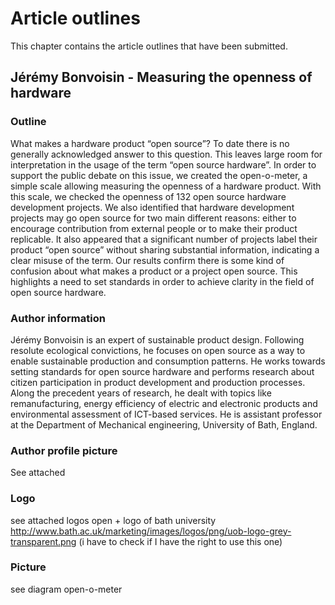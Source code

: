 # Article outlines

This chapter contains the article outlines that have been submitted.

## Jérémy Bonvoisin - Measuring the openness of hardware

### Outline

What makes a hardware product “open source”? To date there is no generally acknowledged answer to this question. This leaves large room for interpretation in the usage of the term “open source hardware”. In order to support the public debate on this issue, we created the open-o-meter, a simple scale allowing measuring the openness of a hardware product. With this scale, we checked the openness of 132 open source hardware development projects. We also identified that hardware development projects may go open source for two main different reasons: either to encourage contribution from external people or to make their product replicable. It also appeared that a significant number of projects label their product “open source” without sharing substantial information, indicating a clear misuse of the term. Our results confirm there is some kind of confusion about what makes a product or a project open source. This highlights a need to set standards in order to achieve clarity in the field of open source hardware.

### Author information

Jérémy Bonvoisin is an expert of sustainable product design. Following resolute ecological convictions, he focuses on open source as a way to enable sustainable production and consumption patterns. He works towards setting standards for open source hardware and performs research about citizen participation in product development and production processes. Along the precedent years of research, he dealt with topics like remanufacturing, energy efficiency of electric and electronic products and environmental assessment of ICT-based services. He is assistant professor at the Department of Mechanical engineering, University of Bath, England.

### Author profile picture

See attached

### Logo

see attached logos open + logo of bath university http://www.bath.ac.uk/marketing/images/logos/png/uob-logo-grey-transparent.png \(i have to check if I have the right to use this one\)

### Picture

see diagram open-o-meter



